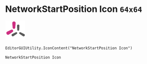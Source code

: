 # NetworkStartPosition Icon `64x64`
<img src="/img/NetworkStartPosition%20Icon.png" width=64 height=64>

``` CSharp
EditorGUIUtility.IconContent("NetworkStartPosition Icon")
```
```
NetworkStartPosition Icon
```
